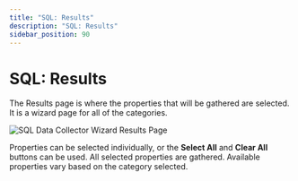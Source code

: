 ```yaml
---
title: "SQL: Results"
description: "SQL: Results"
sidebar_position: 90
---
```


# SQL: Results

The Results page is where the properties that will be gathered are selected. It is a wizard page for
all of the categories.

![SQL Data Collector Wizard Results Page](/img/product_docs/accessanalyzer/12.0/admin/datacollector/sql/results.webp)

Properties can be selected individually, or the **Select All** and **Clear All** buttons can be
used. All selected properties are gathered. Available properties vary based on the category
selected.
